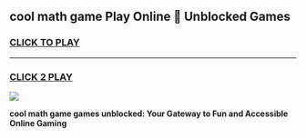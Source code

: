 
## cool math game Play Online 👋 Unblocked Games
<h3>
<a href="https://news.freeplayer.one?title=cool_math_game&ref=17CMG">CLICK TO PLAY</a></h3>
<hr>

<h3>
<a href="https://news.freeplayer.one?title=cool_math_game&ref=17CMG">CLICK 2 PLAY</a>
  
</h3>

<a href="https://news.freeplayer.one?title=cool_math_game&ref=17CMG/"><img src="https://clearcache.store/games.png"></a>


**cool math game games unblocked: Your Gateway to Fun and Accessible Online Gaming**
